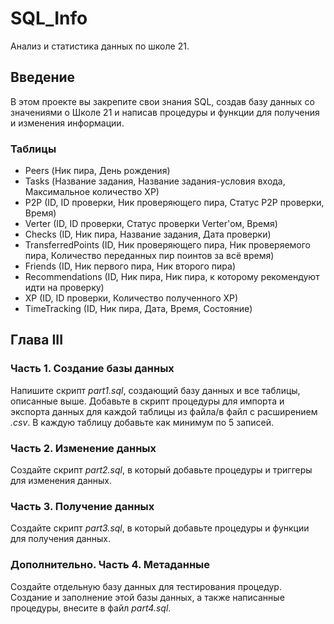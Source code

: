 # SQL_Info

Анализ и статистика данных по школе 21.

## Введение

В этом проекте вы закрепите свои знания SQL, создав базу данных со значениями о Школе 21 и написав процедуры и функции для получения и изменения информации.

### Таблицы

- Peers (Ник пира, День рождения)
- Tasks (Название задания, Название задания-условия входа, Максимальное количество XP)
- P2P (ID, ID проверки, Ник проверяющего пира, Статус P2P проверки, Время)
- Verter (ID, ID проверки, Статус проверки Verter'ом, Время)
- Checks (ID, Ник пира, Название задания, Дата проверки)
- TransferredPoints (ID, Ник проверяющего пира, Ник проверяемого пира, Количество переданных пир поинтов за всё время)
- Friends (ID, Ник первого пира, Ник второго пира)
- Recommendations (ID, Ник пира, Ник пира, к которому рекомендуют идти на проверку)
- XP (ID, ID проверки, Количество полученного XP)
- TimeTracking (ID, Ник пира, Дата, Время, Состояние)

## Глава III

### Часть 1. Создание базы данных

Напишите скрипт *part1.sql*, создающий базу данных и все таблицы, описанные выше. Добавьте в скрипт процедуры для импорта и экспорта данных для каждой таблицы из файла/в файл с расширением *.csv*. В каждую таблицу добавьте как минимум по 5 записей.

### Часть 2. Изменение данных

Создайте скрипт *part2.sql*, в который добавьте процедуры и триггеры для изменения данных.

### Часть 3. Получение данных

Создайте скрипт *part3.sql*, в который добавьте процедуры и функции для получения данных.

### Дополнительно. Часть 4. Метаданные

Создайте отдельную базу данных для тестирования процедур. Создание и заполнение этой базы данных, а также написанные процедуры, внесите в файл *part4.sql*.